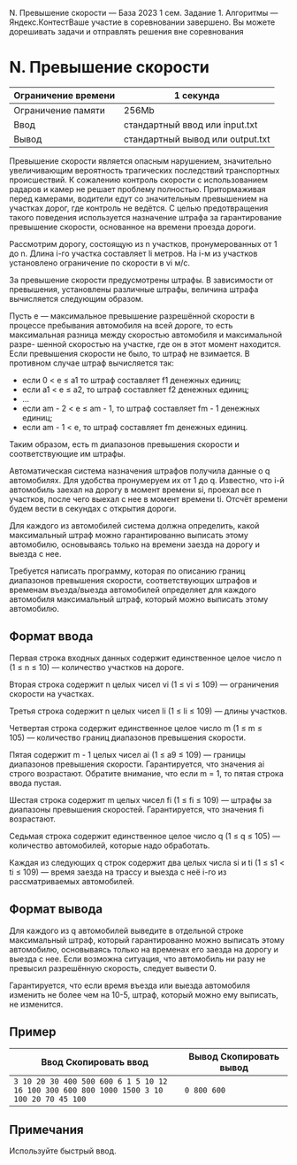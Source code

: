 N. Превышение скорости — База 2023 1 сем. Задание 1. Алгоритмы — Яндекс.КонтестВаше участие в соревновании завершено. Вы можете дорешивать задачи и отправлять решения вне соревнования

# N. Превышение скорости

| Ограничение времени | 1 секунда |
| --- | --- |
| Ограничение памяти | 256Mb |
| Ввод | стандартный ввод или input.txt |
| Вывод | стандартный вывод или output.txt |

Превышение скорости является опасным нарушением, значительно увеличивающим вероятность трагических последствий транспортных
происшествий. К сожалению контроль скорости с использованием радаров и камер не решает проблему полностью. Притормаживая перед
камерами, водители едут со значительным превышением на участках дорог, где контроль не ведётся. С целью предотвращения такого
поведения используется назначение штрафа за гарантирование превышение скорости, основанное на времени проезда дороги.

Рассмотрим дорогу, состоящую из n участков, пронумерованных от 1 до n. Длина i-го участка составляет li метров. На i-м из участков установлено ограничение по скорости в vi м/с.

За превышение скорости предусмотрены штрафы. В зависимости от превышения, установлены различные штрафы, величина штрафа вычисляется
следующим образом.

Пусть e — максимальное превышение разрешённой скорости в процессе пребывания автомобиля на всей дороге, то есть максимальная разница
между скоростью автомобиля и максимальной разре- шенной скоростью на участке, где он в этот момент находится. Если превышения
скорости не было, то штраф не взимается. В противном случае штраф вычисляется так:

- если 0 \< e ≤ a1 то штраф составляет f1 денежных единиц;
- если a1 \< e ≤ a2, то штраф составляет f2 денежных единиц;
- …
- если am - 2 \< e ≤ am - 1, то штраф составляет fm - 1 денежных единиц;
- если am - 1 \< e, то штраф составляет fm денежных единиц.

Таким образом, есть m диапазонов превышения скорости и соответствующие им штрафы.

Автоматическая система назначения штрафов получила данные о q автомобилях. Для удобства пронумеруем их от 1 до q. Известно, что i-й автомобиль заехал на дорогу в момент времени si, проехал все n участков, после чего выехал с нее в момент времени ti. Отсчёт времени будем вести в секундах с открытия дороги.

Для каждого из автомобилей система должна определить, какой максимальный штраф можно гарантированно выписать этому автомобилю,
основываясь только на времени заезда на дорогу и выезда с нее.

Требуется написать программу, которая по описанию границ диапазонов превышения скорости, соответствующих штрафов и временам
въезда/выезда автомобилей определяет для каждого автомобиля максимальный штраф, который можно выписать этому автомобилю.

## Формат ввода

Первая строка входных данных содержит единственное целое число n (1 ≤ n ≤ 10) — количество участков на дороге.

Вторая строка содержит n целых чисел vi (1 ≤ vi ≤ 109) — ограничения скорости на участках.

Третья строка содержит n целых чисел li (1 ≤ li ≤ 109) — длины участков.

Четвертая строка содержит единственное целое число m (1 ≤ m ≤ 105) — количество границ диапазонов превышения скорости.

Пятая содержит m - 1 целых чисел ai (1 ≤ a9 ≤ 109) — границы диапазонов превышения скорости. Гарантируется, что значения ai строго возрастают. Обратите внимание, что если m = 1, то пятая строка ввода пустая.

Шестая строка содержит m целых чисел fi (1 ≤ fi ≤ 109) — штрафы за диапазоны превышения скоростей. Гарантируется, что значения fi возрастают.

Седьмая строка содержит единственное целое число q (1 ≤ q ≤ 105) —количество автомобилей, которые надо обработать.

Каждая из следующих q строк содержит два целых числа si и ti (1 ≤ s1 \< ti ≤ 109) — время заезда на трассу и выезда с неё i-го из рассматриваемых автомобилей.

## Формат вывода

Для каждого из q автомобилей выведите в отдельной строке максимальный штраф, который гарантированно можно выписать этому автомобилю, основываясь
только на временах его заезда на дорогу и выезда с нее. Если возможна ситуация, что автомобиль ни разу не превысил разрешённую
скорость, следует вывести 0.

Гарантируется, что если время въезда или выезда автомобиля изменить не более чем на 10-5, штраф, который можно ему выписать, не изменится.

## Пример

| Ввод Скопировать ввод | Вывод Скопировать вывод |
| --- | --- |
| `3 10 20 30 400 500 600 6 1 5 10 12 16 100 300 600 800 1000 1500 3 10 100 20 70 45 100 ` | `0 800 600 ` |

## Примечания

Используйте быстрый ввод.

